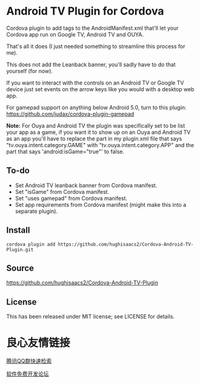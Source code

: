 Android TV Plugin for Cordova
==============================

Cordova plugin to add tags to the AndroidManifest.xml that'll let your Cordova app run on Google TV, Android TV and OUYA.

That's all it does (I just needed something to streamline this process for me).

This does not add the Leanback banner, you'll sadly have to do that yourself (for now).

If you want to interact with the controls on an Android TV or Google TV device just set events on the arrow keys like you would with a desktop web app.

For gamepad support on anything below Android 5.0, turn to this plugin: https://github.com/judax/cordova-plugin-gamepad

**Note:** For Ouya and Android TV the plugin was specifically set to be list your app as a game, if you want it to show up on an Ouya and Android TV as an app you'll have to replace the part in my plugin.xml file that says "tv.ouya.intent.category.GAME" with "tv.ouya.intent.category.APP" and the part that says 'android:isGame="true"' to false.

To-do
-------
* Set Android TV leanback banner from Cordova manifest.
* Set "isGame" from Cordova manifest.
* Set "uses gamepad" from Cordova manifest.
* Set app requirements from Cordova manifest (might make this into a separate plugin).

Install
-------

`cordova plugin add https://github.com/hughisaacs2/Cordova-Android-TV-Plugin.git`

Source
-------------
https://github.com/hughisaacs2/Cordova-Android-TV-Plugin

License
-------

This has been released under MIT license; see LICENSE for details.


 # 良心友情链接

[腾讯QQ群快速检索](http://u.720life.cn/s/8cf73f7c)

[软件免费开发论坛](http://u.720life.cn/s/bbb01dc0)